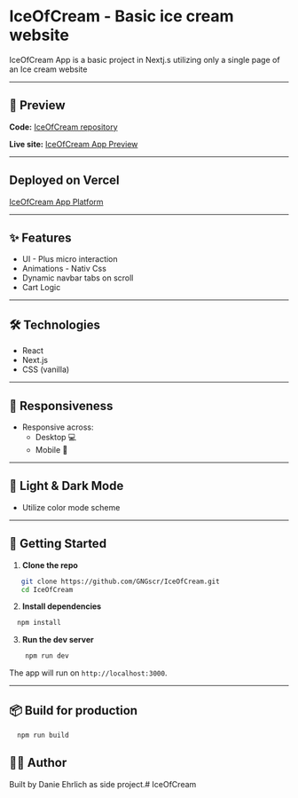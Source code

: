 # IceOfCream - Basic ice cream website

IceOfCream App is a basic project in Nextj.s utilizing only a single page of an Ice cream website

---

## 📸 Preview

**Code:** [IceOfCream repository](https://github.com/GNGscr/IceOfCream) 


**Live site:** [IceOfCream App Preview](./public/images/screenshot.png)

---

## Deployed on Vercel

[IceOfCream App Platform](https://ice-of-cream.vercel.app/)

---

## ✨ Features

- UI - Plus micro interaction
- Animations - Nativ Css
- Dynamic navbar tabs on scroll
- Cart Logic

---

## 🛠️ Technologies

- React
- Next.js
- CSS (vanilla)

---

## 📱 Responsiveness

- Responsive across:
  - Desktop 💻
  - Mobile 📲

---

## 🎨 Light & Dark Mode

- Utilize color mode scheme

---

## 🚀 Getting Started

1. **Clone the repo**  
```bash
   git clone https://github.com/GNGscr/IceOfCream.git
   cd IceOfCream
```

2. **Install dependencies**  
```bash  
  npm install
```

3. **Run the dev server**

```bash
    npm run dev
```

The app will run on `http://localhost:3000`.

---

## 📦 Build for production
```bash
  npm run build
```

## 👨‍💻 Author

  Built by Danie Ehrlich as side project.# IceOfCream


